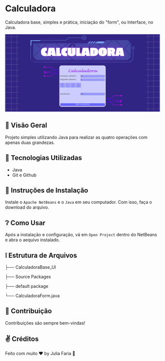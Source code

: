 # Calculadora

Calculadora base, simples e prática, iniciação do "form", ou Interface, no Java.

![Calculadora](.github/preview.png)

## :thought_balloon: Visão Geral

Projeto simples utilizando Java para realizar as quatro operações com apenas duas grandezas.

## :rocket: Tecnologias Utilizadas

- Java
- Git e Github

## :speech_balloon: Instruções de Instalação

Instale o `Apache NetBeans` e o `Java` em seu computador. Com isso, faça o download do arquivo.

## :grey_question: Como Usar

Após a instalação e configuração, vá em `Open Project` dentro do NetBeans e abra o aequivo instalado.

## :grey_exclamation: Estrutura de Arquivos
├── CalculadoraBase_UI

├── Source Packages

├── default package

└── CalculadoraForm.java

## :love_letter: Contribuição

Contribuições são sempre bem-vindas!

## :v: Créditos

Feito com muito ♥ by Julia Faria :wave: